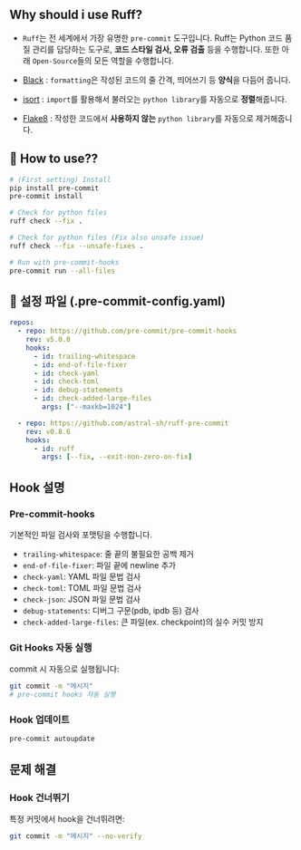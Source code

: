 ## Why should i use Ruff?

- `Ruff`는 전 세계에서 가장 유명한 `pre-commit` 도구입니다. Ruff는 Python 코드 품질 관리를 담당하는 도구로, **코드 스타일 검사, 오류 검출** 등을 수행합니다. 또한 아래 `Open-Source`들의 모든 역할을 수행합니다.

- [Black](https://github.com/psf/black) : `formatting`은 작성된 코드의 줄 간격, 띄어쓰기 등 **양식**을 다듬어 줍니다.
- [isort](https://github.com/PyCQA/isort) : `import`를 활용해서 불러오는 `python library`를 자동으로 **정렬**해줍니다.
- [Flake8](https://github.com/PyCQA/flake8) : 작성한 코드에서 **사용하지 않는** `python library`를 자동으로 제거해줍니다.

## 🧐 How to use??

```bash
# (First setting) Install
pip install pre-commit
pre-commit install

# Check for python files
ruff check --fix .

# Check for python files (Fix also unsafe issue)
ruff check --fix --unsafe-fixes .

# Run with pre-commit-hooks
pre-commit run --all-files
```

## 📝 설정 파일 (.pre-commit-config.yaml)

```yaml
repos:
  - repo: https://github.com/pre-commit/pre-commit-hooks
    rev: v5.0.0
    hooks:
      - id: trailing-whitespace
      - id: end-of-file-fixer
      - id: check-yaml
      - id: check-toml
      - id: debug-statements
      - id: check-added-large-files
        args: ["--maxkb=1024"]

  - repo: https://github.com/astral-sh/ruff-pre-commit
    rev: v0.8.6
    hooks:
      - id: ruff
        args: [--fix, --exit-non-zero-on-fix]
```

## Hook 설명

### Pre-commit-hooks

기본적인 파일 검사와 포맷팅을 수행합니다.

- `trailing-whitespace`: 줄 끝의 불필요한 공백 제거
- `end-of-file-fixer`: 파일 끝에 newline 추가
- `check-yaml`: YAML 파일 문법 검사
- `check-toml`: TOML 파일 문법 검사
- `check-json`: JSON 파일 문법 검사
- `debug-statements`: 디버그 구문(pdb, ipdb 등) 검사
- `check-added-large-files`: 큰 파일(ex. checkpoint)의 실수 커밋 방지

### Git Hooks 자동 실행

commit 시 자동으로 실행됩니다:

```bash
git commit -m "메시지"
# pre-commit hooks 자동 실행
```

### Hook 업데이트

```bash
pre-commit autoupdate
```

## 문제 해결

### Hook 건너뛰기

특정 커밋에서 hook을 건너뛰려면:

```bash
git commit -m "메시지" --no-verify
```
